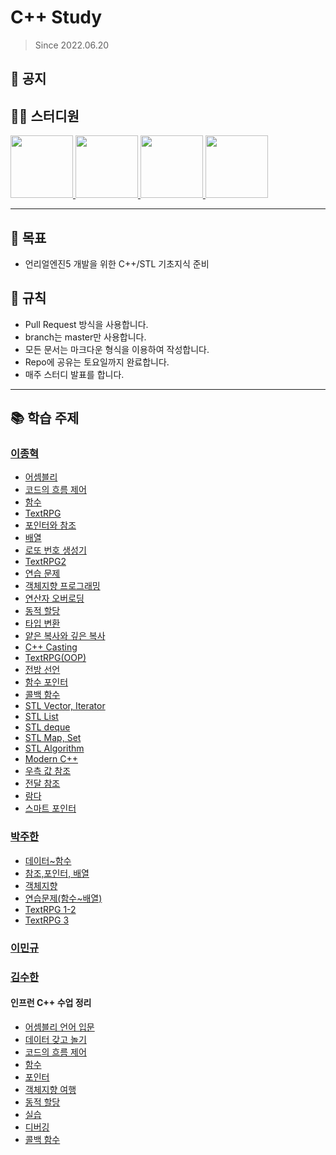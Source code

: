 # C++ Study
> Since 2022.06.20

## 📣 공지

## 👨‍💻  스터디원
<p>
<a href="https://github.com/jonghyeok98">
  <img src="https://avatars.githubusercontent.com/u/77715064?v=4" width="100">
</a>
<a href="https://github.com/juhanpark">
  <img src="https://avatars.githubusercontent.com/u/108555247?v=4" width="100">
</a>
<a href="https://github.com/UnrealFactory">
  <img src="https://avatars.githubusercontent.com/u/110706482?v=4" width="100">
</a>
<a href="https://github.com/shuniquely">
  <img src="https://avatars.githubusercontent.com/u/65961775?v=4" width="100">
</a>
</p>


---
## 📖 목표
- 언리얼엔진5 개발을 위한 C++/STL 기초지식 준비

## 📝 규칙
- Pull Request 방식을 사용합니다.
- branch는 master만 사용합니다.
- 모든 문서는 마크다운 형식을 이용하여 작성합니다.
- Repo에 공유는 토요일까지 완료합니다.
- 매주 스터디 발표를 합니다.

---

## 📚 학습 주제

### [이종혁](./contents/이종혁)
 - [어셈블리](./contents/이종혁/Assembly.md)
 - [코드의 흐름 제어](./contents/이종혁/CodeFlow.md)
 - [함수](./contents/이종혁/Function.md)
 - [TextRPG](./contents/이종혁/TextRPG.md)
 - [포인터와 참조](./contents/이종혁/Pointer.md)
 - [배열](./contents/이종혁/Array.md)
 - [로또 번호 생성기](./contents/이종혁/MakeLotto.md)
 - [TextRPG2](./contents/이종혁/TextRPG2.md)
 - [연습 문제](./contents/이종혁/Practice.md)
 - [객체지향 프로그래밍](./contents/이종혁/OOP.md)
 - [연산자 오버로딩](./contents/이종혁/OperatorOverloading.md)
 - [동적 할당](./contents/이종혁/DynamicAllocation.md)
 - [타입 변환](./contents/이종혁/TypeCasting.md)
 - [얕은 복사와 깊은 복사](./contents/이종혁/Copy.md)
 - [C++ Casting](./contents/이종혁/Casting.md)
 - [TextRPG(OOP)](./contents/이종혁/TextRPG(OOP).md)
 - [전방 선언](./contents/이종혁/ForwardDecalaration.md)
 - [함수 포인터](./contents/이종혁/FunctionPointer.md)
 - [콜백 함수](./contents/이종혁/CallBack.md)
 - [STL Vector, Iterator](./contents/이종혁/STL.md)
 - [STL List](./contents/이종혁/List.md)
 - [STL deque](./contents/이종혁/Deque.md)
 - [STL Map, Set](./contents/이종혁/MapSet.md)
 - [STL Algorithm](./contents/이종혁/Algorithm.md)
 - [Modern C++](./contents/이종혁/ModernCpp.md)
 - [우측 값 참조](./contents/이종혁/RvalueRef.md)
 - [전달 참조](./contents/이종혁/ForwardingRef.md)
 - [람다](./contents/이종혁/Lambda.md)
 - [스마트 포인터](./contents/이종혁/SmartPointer.md)

### [박주한](./contents/박주한)
* [데이터~함수](./contents/박주한/CPP-~Pointer.md)
* [참조,포인터, 배열](./contents/박주한/Reference%26Pointer.md)
* [객체지향](./contents/박주한/CPP-OOP.md)
* [연습문제(함수~배열)](./contents/박주한/CPP_Pratice-pointer.md)
* [TextRPG 1-2](./contents/박주한/TEXTRPG.md)
* [TextRPG 3](./contents/박주한/TEXTRPG3.md)


### [이민규](./contents/이민규)


### [김수한](./contents/김수한)
#### 인프런 C++ 수업 정리
- [어셈블리 언어 입문](./contents/김수한/수업정리/어셈블리언어입문.md)
- [데이터 갖고 놀기](./contents/김수한/수업정리/데이터갖고놀기)
- [코드의 흐름 제어](./contents/김수한/수업정리/코드의흐름제어)
- [함수](./contents/김수한/수업정리/함수)
- [포인터](./contents/김수한/수업정리/포인터)
- [객체지향 여행](./contents/김수한/수업정리/객체지향여행)
- [동적 할당](./contents/김수한/수업정리/동적할당)
- [실습](./contents/김수한/수업정리/실습)
- [디버깅](./contents/김수한/수업정리/디버깅)
- [콜백 함수](./contents/김수한/수업정리/콜백함수)